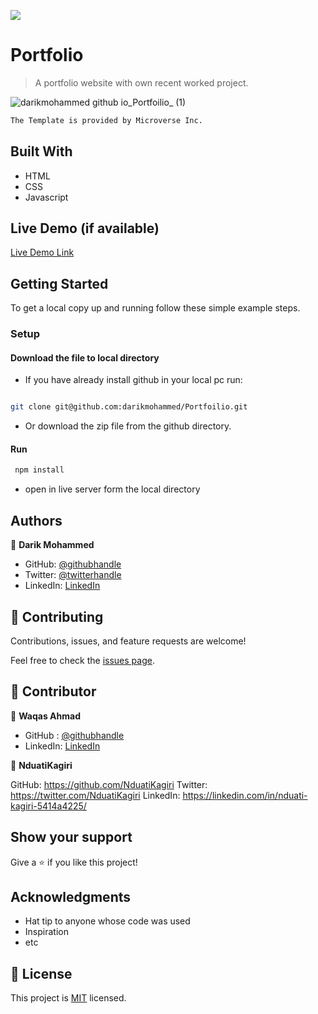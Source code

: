 ![](https://img.shields.io/badge/Microverse-blueviolet)

# Portfolio

> A portfolio website with own recent worked project.

![darikmohammed github io_Portfoilio_ (1)](https://user-images.githubusercontent.com/56404835/166323617-8cadd3d1-e39e-4938-85df-b13770eb2012.png)

```sh
The Template is provided by Microverse Inc. 
```

## Built With

- HTML
- CSS
- Javascript

## Live Demo (if available)

[Live Demo Link](https://darikmohammed.github.io/Portfoilio/)

## Getting Started

To get a local copy up and running follow these simple example steps.

### Setup
#### Download the file to local directory
- If you have already install github in your local pc run:

```sh

git clone git@github.com:darikmohammed/Portfoilio.git

```
- Or download the zip file from the github directory. 

#### Run

```sh
 npm install
```

- open in live server form the local directory

## Authors

👤 **Darik Mohammed**

- GitHub: [@githubhandle](https://github.com/darikmohammed)
- Twitter: [@twitterhandle](https://twitter.com/r_darik)
- LinkedIn: [LinkedIn](https://www.linkedin.com/in/darik-mohammed-57352120b/)

## 🤝 Contributing

Contributions, issues, and feature requests are welcome!

Feel free to check the [issues page](../../issues/).

## 🤝 Contributor

👤 **Waqas Ahmad**

- GitHub : [@githubhandle](https://github.com/waqaskanju)
- LinkedIn: [LinkedIn](https://www.linkedin.com/in/waqaskanju/)

👤 **NduatiKagiri**

GitHub: https://github.com/NduatiKagiri
Twitter: https://twitter.com/NduatiKagiri
LinkedIn: https://linkedin.com/in/nduati-kagiri-5414a4225/

## Show your support

Give a ⭐️ if you like this project!

## Acknowledgments

- Hat tip to anyone whose code was used
- Inspiration
- etc

## 📝 License

This project is [MIT](./MIT.md) licensed.
